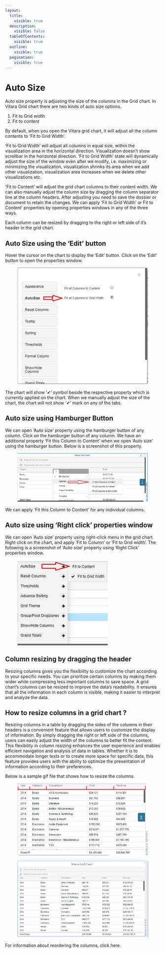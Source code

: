 ```yaml
---
layout:
  title:
    visible: true
  description:
    visible: false
  tableOfContents:
    visible: true
  outline:
    visible: true
  pagination:
    visible: true
---
```


# Auto Size

Auto size property is adjusting the size of the columns in the Grid chart. In Vitara Grid chart there are two kinds of auto size options.

1. Fit to Grid width
2. Fit to content

By default, when you open the Vitara grid chart, it will adjust all the column contents to ‘Fit to Grid Width’.

‘Fit to Grid Width’ will adjust all columns in equal size, within the visualization area in the horizontal direction. Visualization doesn’t show scrollbar in the horizontal direction. ‘Fit to Grid Width’ state will dynamically adjust the size of the window even after we modify, i.e. maximizing or minimizing the visualization, visualization shrinks its area when we add other visualization, visualization area increases when we delete other visualizations etc.

‘Fit to Content’ will adjust the grid chart columns to their content width. We can also manually adjust the column size by dragging the column separator line at the column headers. After adjusting you need to save the dossier or document to retain the changes. We can apply ‘Fit to Grid Width’ or Fit to Content’ properties by opening properties windows in any of the three ways.

Each column can be resized by dragging to the right or left side of it’s header in the grid chart.

## Auto Size using the ‘Edit’ button <a href="#auto-size-using-the-edit-button" id="auto-size-using-the-edit-button"></a>

Hover the cursor on the chart to display the ‘Edit’ button. Click on the ‘Edit’ button to open the properties window.

<figure><img src="../.gitbook/assets/image1 (1).png" alt=""><figcaption></figcaption></figure>

The chart will show ‘✔’ symbol beside the respective property which is currently applied on the chart. When we manually adjust the size of the chart, the chart will not show ‘✔’ mark on any of the tabs.

## Auto size using Hamburger Button <a href="#auto-size-using-hamburger-button" id="auto-size-using-hamburger-button"></a>

We can open ‘Auto size’ property using the hamburger button of any column. Click on the hamburger button of any column. We have an additional property ‘Fit this Column to Content’ when we open ‘Auto size’ using the hamburger button. Below is a screenshot of this property.

<figure><img src="../.gitbook/assets/image63.png" alt=""><figcaption></figcaption></figure>

We can apply ‘Fit this Column to Content’ for any individual columns.

## Auto size using ‘Right click’ properties window <a href="#auto-size-using-right-click-properties-window" id="auto-size-using-right-click-properties-window"></a>

We can open ‘Auto size’ property using right-click menu in the grid chart. Right click on the chart, and apply ‘Fit to Column’ or ‘Fit to Grid width’. The following is a screenshot of ‘Auto size’ property using ‘Right Click’ properties window.

<figure><img src="../.gitbook/assets/image40.png" alt=""><figcaption></figcaption></figure>

## Column resizing by dragging the header <a href="#column-resizing-by-dragging-the-header" id="column-resizing-by-dragging-the-header"></a>

Resizing columns gives you the flexibility to customize the chart according to your specific needs. You can prioritize certain columns by making them wider while compressing less important columns to save space. A grid chart’s columns can be resized to improve the data’s readability. It ensures that all the information in each column is visible, making it easier to interpret and analyze the data.

## **How to resize columns in a grid chart ?**

Resizing columns in a table by dragging the sides of the columns in their headers is a convenient feature that allows users to customize the display of information. By simply dragging the right or left side of the columns, users can easily adjust the width of the columns to better fit the content. This flexibility in column resizing enhances the user experience and enables efficient navigation and analysis of data in tables. Whether it is to accommodate longer texts or to create more space for specific data, this feature provides users with the ability to optimize the presentation of information according to their preferences.

Below is a sample gif file that shows how to resize the columns.&#x20;

<figure><img src="../.gitbook/assets/columnDragging.png" alt=""><figcaption></figcaption></figure>

<figure><img src="../.gitbook/assets/Resizing.gif" alt=""><figcaption></figcaption></figure>

For information about reordering the columns, click here.
